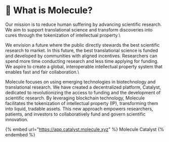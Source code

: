 # 🔬 What is Molecule?

Our mission is to reduce human suffering by advancing scientific research. We aim to support translational science and transform discoveries into cures through the tokenization of intellectual property.\


We envision a future where the public directly stewards the best scientific research to market. In this future, the best translational science is funded and developed by communities with aligned incentives. Researchers can spend more time conducting research and less time applying for funding. We aspire to create a global, interoperable intellectual property system that enables fast and fair collaboration.\


Molecule focuses on using emerging technologies in biotechnology and translational research. We have created a decentralized platform, Catalyst, dedicated to revolutionizing the access to funding and the development of scientific research. By leveraging blockchain technology, Molecule facilitates the tokenization of intellectual property (IP), transforming them into liquid, tradable assets. This new approach empowers researchers, patients, and investors to collaboratively fund and govern scientific innovation.



{% embed url="https://app.catalyst.molecule.xyz" %}
Molecule Catalyst
{% endembed %}

